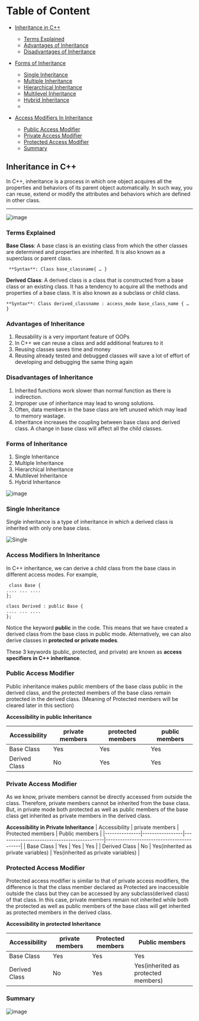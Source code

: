 # Table of Content

 - [Inheritance in C++](#inheritance-in-c++)
   - [Terms Explained](#terms-explained)
   - [Advantages of Inheritance](#advantages-of-inheritance)
   - [Disadvantages of Inheritance](#disadvantages-of-inheritance)


 - [Forms of Inheritance](#forms-of-inheritance)
   - [Single Inheritance](#single-inheritance)
   - [Multiple Inheritance](#multiple-inheritance)
   - [Hierarchical Inheritance](#hierarchical-inheritance)
   - [Multilevel Inheritance](#multilevel-inheritance)
   - [Hybrid Inheritance](#hybrid-inheritance)
   - 
 - [Access Modifiers In Inheritance](#access-modifiers-in-inheritance)
   - [Public Access Modifier](#public-access-modifier)
   - [Private Access Modifier](#private-access-modifier)
   - [Protected Access Modifier](#public-access-modifier)
   - [ Summary ](#summary)
   
## Inheritance in C++

In C++, inheritance is a process in which one object acquires all the properties and behaviors of its parent object automatically. In such way, you can reuse, extend or modify the attributes and behaviors which are defined in other class.<hr>

![image](https://user-images.githubusercontent.com/75986201/164527069-ee129246-bb61-4367-b32c-40380890acdc.png)


### Terms Explained
 **Base Class**:
     A base class is an existing class from which the other classes are determined and properties are inherited. It is also known as a superclass or parent      class.
     
     
     **Syntax**: Class base_classname{ … }
     
     
**Derived Class**:
    A derived class is a class that is constructed from a base class or an existing class. It has a tendency to acquire all the methods and properties of a base class. It is also known as a subclass or child class.
    
    
    **Syntax**: Class derived_classname : access_mode base_class_name { … }

### Advantages of Inheritance
1) Reusability is a very important feature of OOPs  
2) In C++ we can reuse a class and add additional features to it
3) Reusing classes saves time and money
4) Reusing already tested and debugged classes will save a lot of effort of developing and debugging the same thing again

### Disadvantages of Inheritance

1) Inherited functions work slower than normal function as there is indirection.
2) Improper use of inheritance may lead to wrong solutions.
3) Often, data members in the base class are left unused which may lead to memory wastage.
4) Inheritance increases the coupling between base class and derived class. A change in base class will affect all the child classes.

### Forms of Inheritance 

1) Single Inheritance
2) Multiple Inheritance
3) Hierarchical Inheritance
4) Multilevel Inheritance
5) Hybrid Inheritance



![image](https://user-images.githubusercontent.com/75986201/164524966-804e81ec-0346-4431-9ae2-dd6131df3399.png)

### Single Inheritance 

Single inheritance is a type of inheritance in which a derived class is inherited with only one base class.

![Single](https://user-images.githubusercontent.com/75986201/163713213-0003cadf-b331-41e4-9b0b-38910192d892.png)

### Access Modifiers In Inheritance

In C++ inheritance, we can derive a child class from the base class in different access modes. For example,

     class Base {
    .... ... ....
    };

    class Derived : public Base {
    .... ... ....
    };
Notice the keyword **public** in the code.
This means that we have created a derived class from the base class in public mode. Alternatively, we can also derive classes in **protected or private modes**.

These 3 keywords (public, protected, and private) are known as **access specifiers in C++ inheritance**.

### Public Access Modifier

Public inheritance makes public members of the base class public in the derived class, and the protected members of the base class remain protected in the derived class.
(Meaning of Protected members will be cleared later in this section)

**Accessibility in public Inheritance**

| Accessibility |	private members |	protected members	| public members |
|---------------|-----------------|-------------------|----------------|
|  Base Class   |      Yes        |       Yes         |     Yes        |
| Derived Class |      No         |       Yes         |     Yes        |


### Private Access Modifier

As we know, private members cannot be directly accessed from outside the class. Therefore, private members cannot be inherited from the base class. But, in private mode both protected as well as public members of the base class get inherited as private members in the derived class.

**Accessibility in Private Inheritance**
| Accessibility |	private members |	         Protected members                 |           Public members                 |
|---------------|-----------------|--------------------------------------------|------------------------------------------|
|  Base Class   |      Yes        |       Yes                                  |            Yes                           |
| Derived Class |      No         |       Yes(inherited as private variables)  |     Yes(inherited as private variables)  |


### Protected Access Modifier

Protected access modifier is similar to that of private access modifiers, the difference is that the class member declared as Protected are inaccessible outside the class but they can be accessed by any subclass(derived class) of that class. In this case, private members remain not inherited while both the protected as well as public members of the base class will get inherited as protected members in the derived class.

**Accessibility in protected Inheritance**

| Accessibility |	private members |	         Protected members                 |           Public members                       |
|---------------|-----------------|--------------------------------------------|------------------------------------------------|
|  Base Class   |      Yes        |       Yes                                  |            Yes                                 |
| Derived Class |      No         |        Yes                                 |           Yes(inherited as protected members)  |

### Summary
![image](https://user-images.githubusercontent.com/75986201/164960641-9ecc1809-1627-4355-9416-7eb7d2898d01.png)
